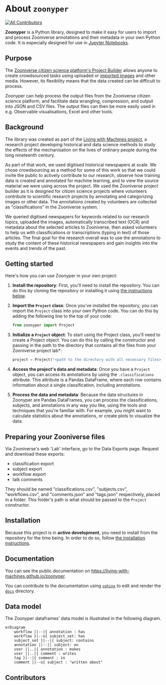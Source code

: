# About `zoonyper`

[![All Contributors](https://img.shields.io/github/all-contributors/Living-with-machines/zoonyper?color=ee8449&style=flat-square)](#contributors)

**Zoonyper** is a Python library, designed to make it easy for users to import and process Zooniverse annotations and their metadata in your own Python code. It is especially designed for use in [Jupyter Notebooks](https://jupyter.org/).

## Purpose
The [Zooniverse citizen science platform's Project Builder](https://www.zooniverse.org/lab) allows anyone to create crowdsourced tasks using uploaded or [imported images](https://blogs.bl.uk/digital-scholarship/2022/04/importing-images-into-zooniverse-with-a-iiif-manifest-introducing-an-experimental-feature.html) and other media. However, its flexibility means that the data created can be difficult to process.

Zoonyper can help process the output files from the Zooniverse citizen science platform, and facilitate data wrangling, compression, and output into JSON and CSV files. The output files can then be more easily used in e.g. Observable visualisations, Excel and other tools.

## Background

The library was created as part of the [Living with Machines project](https://livingwithmachines.ac.uk), a research project developing historical and data science methods to study the effects of the mechanisation on the lives of ordinary people during the long nineteenth century. 

As part of that work, we used digitised historical newspapers at scale. We chose crowdsourcing as a method for some of this work so that we could invite the public to actively contribute to our research, observe how training data is created and annotated for machine learning, and to view the source material we were using across the project. We used the Zooniverse project builder as it is designed for citizen science projects where volunteers contribute to scientific research projects by annotating and categorizing images or other data. The annotations created by volunteers are collected as "classifications" in the Zooniverse system.

We queried digitised newspapers for keywords related to our research topics, uploaded the images, automatically transcribed text (OCR) and metadata about the selected articles to Zooniverse, then asked volunteers to help us with classifications or transcriptions (typing in text) of those articles. The final goal for the research overall was to use the annotations to study the content of these historical newspapers and gain insights into the events and trends of the past.

## Getting started

Here's how you can use Zoonyper in your own project:

1. **Install the repository**: First, you'll need to install the repository. You can do this by cloning the repository or installing it using [the instructions below](#installation).

2. **Import the `Project` class**: Once you've installed the repository, you can import the `Project` class into your own Python code. You can do this by adding the following line to the top of your code:

   ```py
   from zoonyper import Project
   ```

3. **Initialize a `Project` object**: To start using the Project class, you'll need to create a Project object. You can do this by calling the constructor and passing in the path to the directory that contains all the files from your Zooniverse project lab\*:

   ```py
   project = Project("<path to the directory with all necessary files>")
   ```

4. **Access the project's data and metadata**: Once you have a `Project` object, you can access its annotations by using the `.classifications` attribute. This attribute is a Pandas DataFrame, where each row contains information about a single classification, including annotations.

5. **Process the data and metadata**: Because the data structures in Zoonyper are Pandas DataFrames, you can process the classifications, subjects, and annotations in any way you like, using the tools and techniques that you're familiar with. For example, you might want to calculate statistics about the annotations, or create plots to visualize the data.

## Preparing your Zooniverse files

Via Zooniverse's web 'Lab' interface, go to the Data Exports page. Request and download these exports:

- classification export
- subject export
- workflow export
- talk comments

They should be named "classifications.csv", "subjects.csv", "workflows.csv", and "comments.json" and "tags.json" respectively, placed in a folder. This folder's path is what should be passed to the `Project` constructor.

## Installation

<!--
Installing through `pip`:

```sh
$ pip install zoonyper
```
-->

Because this project is in **active development**, you need to install from the repository for the time being. In order to do so, follow [the installation instructions](docs/source/installing.rst).

## Documentation

You can see the public documentation on https://living-with-machines.github.io/zoonyper.

You can contribute to the documentation using [`sphinx`](https://www.sphinx-doc.org/en/master/) to edit and render the [`docs`](docs) directory.

## Data model

The Zoonyper dataframes' data model is illustrated in the following diagram.

```mermaid
erDiagram
    workflow ||--|{ annotation : has
    workflow }|--o{ subject_set: has
    subject_set }|--|{ subject: contains
    annotation ||--|| subject: on
    user ||..|{ annotation : makes
    user ||..|{ comment : writes
    tag }|--|{ comment : in
    comment ||--o{ subject : "written about"
```

## Contributors

<!-- ALL-CONTRIBUTORS-LIST:START -->
<!-- prettier-ignore-start -->
<!-- markdownlint-disable -->

<!-- markdownlint-restore -->
<!-- prettier-ignore-end -->

<!-- ALL-CONTRIBUTORS-LIST:END -->
